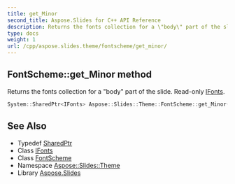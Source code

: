 ```yaml
---
title: get_Minor
second_title: Aspose.Slides for C++ API Reference
description: Returns the fonts collection for a \"body\" part of the slide. Read-only IFonts.
type: docs
weight: 1
url: /cpp/aspose.slides.theme/fontscheme/get_minor/
---
```

## FontScheme::get_Minor method


Returns the fonts collection for a \"body\" part of the slide. Read-only [IFonts](../../../aspose.slides/ifonts/).

```cpp
System::SharedPtr<IFonts> Aspose::Slides::Theme::FontScheme::get_Minor() override
```

## See Also

* Typedef [SharedPtr](../../../system/sharedptr/)
* Class [IFonts](../../../aspose.slides/ifonts/)
* Class [FontScheme](../)
* Namespace [Aspose::Slides::Theme](../../)
* Library [Aspose.Slides](../../../)
